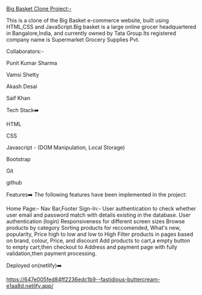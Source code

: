 <u>Big Basket Clone Project:-</u>

This is a clone of the Big Basket e-commerce website, built using HTML,CSS and JavaScript.Big basket is a large online grocer headquartered in Bangalore,India, and currently owned by Tata Group.Its registered company name is Supermarket Grocery Supplies Pvt.

Collaborators:-

Punit Kumar Sharma

Vamsi Shetty

Akash Desai

Saif Khan

Tech Stack➡️

HTML

CSS

Javascript - (DOM Manipulation, Local Storage)

Bootstrap

Git

github

Features➡️
The following features have been implemented in the project:

Home Page:- Nav Bar,Footer
Sign-In:- User authentication to check whether user email and password match with details existing in the database.
User authentication (login)
Responsiveness for different screen sizes
Browse products by category
Sorting products for reccomended, What's new, popularity, Price high to low and low to High
Filter products in pages based on brand, colour, Price, and discount
Add products to cart,a empty button to empty cart,then checkout to
Address and payment page with fully validation,then
payment processing.

Deployed on(netlify)➡️

https://647e005fed84ff2236edc1b9--fastidious-buttercream-e1aa8d.netlify.app/
